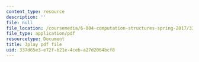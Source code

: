 ```yaml
---
content_type: resource
description: ''
file: null
file_location: /coursemedia/6-004-computation-structures-spring-2017/337d65e3e72fb21e4ceba27d2064bcf8_q38KAGAKORk.pdf
file_type: application/pdf
resourcetype: Document
title: 3play pdf file
uid: 337d65e3-e72f-b21e-4ceb-a27d2064bcf8
---
```

